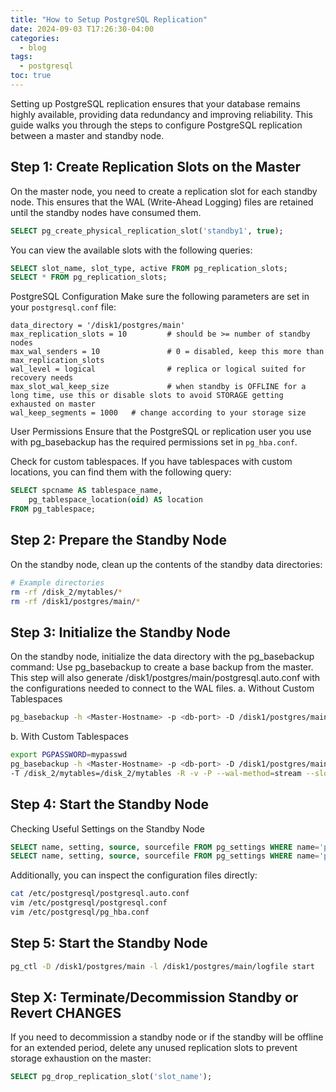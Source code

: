 ```yaml
---
title: "How to Setup PostgreSQL Replication"
date: 2024-09-03 T17:26:30-04:00
categories:
  - blog
tags:
  - postgresql
toc: true
---
```


Setting up PostgreSQL replication ensures that your database remains highly available, providing data redundancy and improving reliability. This guide walks you through the steps to configure PostgreSQL replication between a master and standby node.

## Step 1: Create Replication Slots on the Master

On the master node, you need to create a replication slot for each standby node. This ensures that the WAL (Write-Ahead Logging) files are retained until the standby nodes have consumed them.

```sql
SELECT pg_create_physical_replication_slot('standby1', true);
```

You can view the available slots with the following queries:
```sql
SELECT slot_name, slot_type, active FROM pg_replication_slots;
SELECT * FROM pg_replication_slots;
```

PostgreSQL Configuration
Make sure the following parameters are set in your `postgresql.conf` file:

```
data_directory = '/disk1/postgres/main'
max_replication_slots = 10         # should be >= number of standby nodes
max_wal_senders = 10               # 0 = disabled, keep this more than max_replication_slots
wal_level = logical                # replica or logical suited for recovery needs
max_slot_wal_keep_size             # when standby is OFFLINE for a long time, use this or disable slots to avoid STORAGE getting exhausted on master
wal_keep_segments = 1000   # change according to your storage size
```

User Permissions
Ensure that the PostgreSQL or replication user you use with pg_basebackup has the required permissions set in `pg_hba.conf`.

Check for custom tablespaces.
If you have tablespaces with custom locations, you can find them with the following query:

```sql
SELECT spcname AS tablespace_name,
    pg_tablespace_location(oid) AS location
FROM pg_tablespace;
```

##  Step 2: Prepare the Standby Node
On the standby node, clean up the contents of the standby data directories:

```bash
# Example directories
rm -rf /disk_2/mytables/*
rm -rf /disk1/postgres/main/*
```

## Step 3: Initialize the Standby Node

On the standby node, initialize the data directory with the pg_basebackup command:
Use pg_basebackup to create a base backup from the master. This step will also generate /disk1/postgres/main/postgresql.auto.conf with the configurations needed to connect to the WAL files.
a. Without Custom Tablespaces
```bash
pg_basebackup -h <Master-Hostname> -p <db-port> -D /disk1/postgres/main -U postgres -R -v -P --wal-method=stream --slot <slot_name>
```

b. With Custom Tablespaces
```bash
export PGPASSWORD=mypasswd
pg_basebackup -h <Master-Hostname> -p <db-port> -D /disk1/postgres/main -U postgres \
-T /disk_2/mytables=/disk_2/mytables -R -v -P --wal-method=stream --slot <slot_name>
```

## Step 4: Start the Standby Node

Checking Useful Settings on the Standby Node
```sql
SELECT name, setting, source, sourcefile FROM pg_settings WHERE name='primary_conninfo';
SELECT name, setting, source, sourcefile FROM pg_settings WHERE name='primary_slot_name';
```

Additionally, you can inspect the configuration files directly:

```bash
cat /etc/postgresql/postgresql.auto.conf           
vim /etc/postgresql/postgresql.conf
vim /etc/postgresql/pg_hba.conf
```

## Step 5: Start the Standby Node

```bash
pg_ctl -D /disk1/postgres/main -l /disk1/postgres/main/logfile start
```

## Step X: Terminate/Decommission Standby or Revert CHANGES

If you need to decommission a standby node or if the standby will be offline for an extended period, delete any unused replication slots to prevent storage exhaustion on the master:
```sql
SELECT pg_drop_replication_slot('slot_name');
````  
